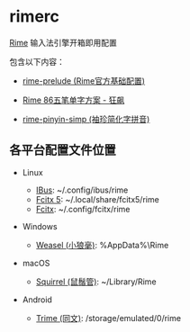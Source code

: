 # rimerc

[Rime](https://rime.im) 输入法引擎开箱即用配置

包含以下内容：

- [rime-prelude (Rime官方基础配置)](https://github.com/rime/rime-prelude)

- [Rime 86五笔单字方案 - 狂飙](https://github.com/networm/Rime)

- [rime-pinyin-simp (袖珍简化字拼音)](https://github.com/rime/rime-pinyin-simp)

## 各平台配置文件位置

- Linux
  - [IBus](https://github.com/rime/ibus-rime): ~/.config/ibus/rime
  - [Fcitx 5](https://github.com/fcitx/fcitx-rime): ~/.local/share/fcitx5/rime
  - [Fcitx](https://github.com/fcitx/fcitx-rime): ~/.config/fcitx/rime

- Windows
  - [Weasel (小狼毫)](https://github.com/rime/weasel): %AppData%\Rime

- macOS
  - [Squirrel (鼠鬚管)](https://github.com/rime/squirrel): ~/Library/Rime

- Android
  - [Trime (同文)](https://github.com/osfans/trime): /storage/emulated/0/rime

